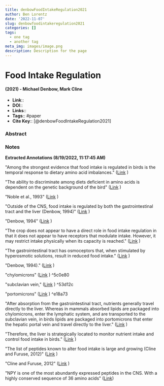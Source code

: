 ```yaml
---
title: denbowFoodIntakeRegulation2021
author: Ben Lorentz
date: '2022-11-07'
slug: denbowfoodintakeregulation2021
categories: []
tags:
  - one tag
  - another tag
meta_img: images/image.png
description: Description for the page
---
```


# Food Intake Regulation
#### (2021) - Michael Denbow, Mark Cline
- **Link**:: 
- **DOI**:: 
- **Links**:: 
- **Tags**:: #paper
- **Cite Key**:: [@denbowFoodIntakeRegulation2021] 

### Abstract


### Notes
<b>Extracted Annotations (8/19/2022, 11:17:45 AM)</b> 

"Among the strongest evidence that food intake is regulated in birds is the temporal response to dietary amino acid imbalances." ([Link](zotero://open-pdf/library/items/X38K5RNI?page=1) )

"The ability to discriminate among diets deficient in amino acids is dependent on the genetic background of the bird" ([Link](zotero://open-pdf/library/items/X38K5RNI?page=1) )

"Noble et al., 1993" ([Link](zotero://open-pdf/library/items/X38K5RNI?page=1) )

"Outside of the CNS, food intake is regulated by both the gastrointestinal tract and the liver (Denbow, 1994)" ([Link](zotero://open-pdf/library/items/X38K5RNI?page=1) )

"Denbow, 1994" ([Link](zotero://open-pdf/library/items/X38K5RNI?page=1) )

"The crop does not appear to have a direct role in food intake regulation in that it does not appear to have receptors that modulate intake. However, it may restrict intake physically when its capacity is reached." ([Link](zotero://open-pdf/library/items/X38K5RNI?page=1) )

"The gastrointestinal tract has osmoceptors that, when stimulated by hyperosmotic solutions, result in reduced food intake." ([Link](zotero://open-pdf/library/items/X38K5RNI?page=1) )

"Denbow, 1994)." ([Link](zotero://open-pdf/library/items/X38K5RNI?page=1) )

"chylomicrons" ([Link](zotero://open-pdf/library/items/X38K5RNI?page=1) ) ^5c0e80

"subclavian vein," ([Link](zotero://open-pdf/library/items/X38K5RNI?page=1) ) ^53d12c

"portomicrons" ([Link](zotero://open-pdf/library/items/X38K5RNI?page=1) ) ^e18a73

"After absorption from the gastrointestinal tract, nutrients generally travel directly to the liver. Whereas in mammals absorbed lipids are packaged into chylomicrons, enter the lymphatic system, and are transported to the subclavian vein, in birds lipids are packaged into portomicrons that enter the hepatic portal vein and travel directly to the liver." ([Link](zotero://open-pdf/library/items/X38K5RNI?page=1) )

"Therefore, the liver is strategically located to monitor nutrient intake and control food intake in birds." ([Link](zotero://open-pdf/library/items/X38K5RNI?page=1) )

"The list of peptides known to alter food intake is large and growing (Cline and Furuse, 2012)" ([Link](zotero://open-pdf/library/items/X38K5RNI?page=4) )

"Cline and Furuse, 2012" ([Link](zotero://open-pdf/library/items/X38K5RNI?page=4) )

"NPY is one of the most abundantly expressed peptides in the CNS. With a highly conserved sequence of 36 amino acids" ([Link](zotero://open-pdf/library/items/X38K5RNI?page=4))